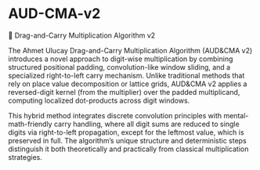 # AUD-CMA-v2
🔢 Drag-and-Carry Multiplication Algorithm v2

The Ahmet Ulucay Drag-and-Carry Multiplication Algorithm (AUD&CMA v2) introduces a novel approach to digit-wise multiplication by combining structured positional padding, convolution-like window sliding, and a specialized right-to-left carry mechanism. Unlike traditional methods that rely on place value decomposition or lattice grids, AUD&CMA v2 applies a reversed-digit kernel (from the multiplier) over the padded multiplicand, computing localized dot-products across digit windows.

This hybrid method integrates discrete convolution principles with mental-math-friendly carry handling, where all digit sums are reduced to single digits via right-to-left propagation, except for the leftmost value, which is preserved in full. The algorithm’s unique structure and deterministic steps distinguish it both theoretically and practically from classical multiplication strategies.
